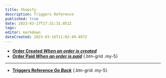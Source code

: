 ```yaml
---
title: Shopify
description: Triggers Reference
published: true
date: 2023-03-17T17:31:31.851Z
tags: 
editor: markdown
dateCreated: 2023-03-16T11:02:49.497Z
---
```


- [<i class="mdi mdi-creation primary--text"></i> **Order Created *When an order is created***](/Triggers/Shopify/Order-Created)
- [<i class="mdi mdi-cash primary--text"></i> **Order Paid *When an order is paid***](/Triggers/Shopify/Order-Paid)
{.btn-grid .my-5}

---

- [<i class="mdi mdi-chevron-left"></i>**Triggers Reference *Go Back***](/Triggers)
{.btn-grid .my-5}